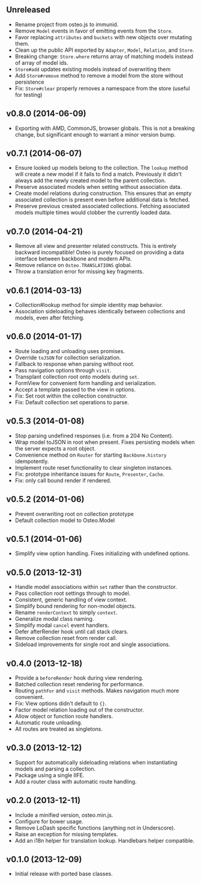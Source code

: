 ## Unreleased

* Rename project from osteo.js to immunid.
* Remove `Model` events in favor of emitting events from the `Store`.
* Favor replacing `attributes` and `buckets` with new objects over mutating
  them.
* Clean up the public API exported by `Adapter`, `Model`, `Relation`, and
  `Store`.
* Breaking change: `Store.where` returns array of matching models instead of
  array of model ids.
* `Store#add` updates existing models instead of overwriting them
* Add `Store#remove` method to remove a model from the store without persistence
* Fix: `Store#clear` properly removes a namespace from the store (useful for testing)

## v0.8.0 (2014-06-09)

* Exporting with AMD, CommonJS, browser globals. This is not a breaking change,
  but significant enough to warrant a minor version bump.

## v0.7.1 (2014-06-07)

* Ensure looked up models belong to the collection. The `lookup` method will
  create a new model if it fails to find a match. Previously it didn't always
  add the newly created model to the parent collection.
* Preserve associated models when setting without association data.
* Create model relations during construction. This ensures that an empty
  associated collection is present even before additional data is fetched.
* Preserve previous created associated collections. Fetching associated models
  multiple times would clobber the currently loaded data.

## v0.7.0 (2014-04-21)

* Remove all view and presenter related constructs. This is entirely backward
  incompatible! Osteo is purely focused on providing a data interface between
  backbone and modern APIs.
* Remove reliance on `Osteo.TRANSLATIONS` global.
* Throw a translation error for missing key fragments.

## v0.6.1 (2014-03-13)

* Collection#lookup method for simple identity map behavior.
* Association sideloading behaves identically between collections and models,
  even after fetching.

## v0.6.0 (2014-01-17)

* Route loading and unloading uses promises.
* Override `toJSON` for collection serialization.
* Fallback to response when parsing without root.
* Pass navigation options through `visit`.
* Transplant collection root onto models during `set`.
* FormView for convenient form handling and serialization.
* Accept a template passed to the view in options.
* Fix: Set root within the collection constructor.
* Fix: Default collection set operations to parse.

## v0.5.3 (2014-01-08)

* Stop parsing undefined responses (i.e. from a 204 No Content).
* Wrap model toJSON in root when present. Fixes persisting models when the
  server expects a root object.
* Convenience method on `Router` for starting `Backbone.history` idempotently.
* Implement route reset functionality to clear singleton instances.
* Fix: prototype inheritance issues for `Route`, `Presenter`, `Cache`.
* Fix: only call bound render if rendered.

## v0.5.2 (2014-01-06)

* Prevent overwriting root on collection prototype
* Default collection model to Osteo.Model

## v0.5.1 (2014-01-06)

* Simplify view option handling. Fixes initializing with undefined options.

## v0.5.0 (2013-12-31)

* Handle model associations within `set` rather than the constructor.
* Pass collection root settings through to model.
* Consistent, generic handling of view context.
* Simplify bound rendering for non-model objects.
* Rename `renderContext` to simply `context`.
* Generalize modal class naming.
* Simplify modal `cancel` event handlers.
* Defer afterRender hook until call stack clears.
* Remove collection reset from render call.
* Sideload improvements for single root and single associations.

## v0.4.0 (2013-12-18)

* Provide a `beforeRender` hook during view rendering.
* Batched collection reset rendering for performance.
* Routing `pathFor` and `visit` methods. Makes navigation much more convenient.
* Fix: View options didn't default to `{}`.
* Factor model relation loading out of the constructor.
* Allow object or function route handlers.
* Automatic route unloading.
* All routes are treated as singletons.

## v0.3.0 (2013-12-12)

* Support for automatically sideloading relations when instantiating models and
  parsing a collection.
* Package using a single IIFE.
* Add a router class with automatic route handling.

## v0.2.0 (2013-12-11)

* Include a minified version, osteo.min.js.
* Configure for bower usage.
* Remove LoDash specific functions (anything not in Underscore).
* Raise an exception for missing templates.
* Add an i18n helper for translation lookup. Handlebars helper compatible.

## v0.1.0 (2013-12-09)

* Initial release with ported base classes.
